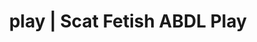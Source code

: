 ---
categories:
- E-Girl Erotica
- Inclusive Desire
- ASMR Erotica
- Gothic Erotica
- Alt Aesthetic
image: /assets/images/1747714218266.jpg
layout: post
schema:
  description: Premium adult content featuring Scat Fetish, ABDL Play. High-quality
    images with sensual themes.
  keywords:
  - ASMR Porn
  - Virtual Sex
  - ABDL Play
  - Scat Fetish
  - Sensual Cosplay
  - Interactive NSFW
  - Queer Kinks
  name: 1747714218266 | Scat Fetish ABDL Play
  type: VisualArtwork
seo:
  description: Featured content with exclusive Scat Fetish, ABDL Play. HD images available.
  keywords: Scat Fetish, ABDL Play
  og_image: /assets/images/1747714218266.jpg
  schema_type: VisualArtwork
tags:
- '#play'
- Scat Fetish
- ABDL Play
title: play | Scat Fetish ABDL Play
---